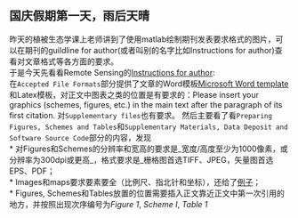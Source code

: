 ## 国庆假期第一天，雨后天晴
昨天的植被生态学课上老师讲到了使用matlab绘制期刊发表要求格式的图片，可以在期刊的guildline for author(或者叫别的名字比如Instructions for author)查看对文章格式等各方面的要求。  
于是今天先看看Remote Sensing的[Instructions for author](https://www.mdpi.com/journal/remotesensing/instructions#submission):  
    在`Accepted File Formats`部分提供了文章的Word模板[Microsoft Word template](https://www.mdpi.com/files/word-templates/remotesensing-template.dot)和Latex模板，对正文中图表之类的位置是有要求的：Please insert your graphics (schemes, figures, etc.) in the main text after the paragraph of its first citation. 对`Supplementary files`也有要求。 
    然后主要看了看`Preparing Figures, Schemes and Tables`和`Supplementary Materials, Data Deposit and Software Source Code`部分的内容，发现  
    * 对Figures和Schemes的分辨率和宽高的要求是_宽度/高度至少为1000像素，或分辨率为300dpi或更高_，格式要求是_栅格图首选TIFF、JPEG，矢量图首选EPS、PDF；  
    * Images和maps要求要素要全（比例尺、指北针和坐标），还给了[例子](https://www.mdpi.com/data/c-fakepath-remotesensingexamplemap.png)；  
    * Figures, Schemes和Tables放置的位置需要插入正文靠近正文中第一次引用的地方，并按照出现次序编号为*Figure 1*, *Scheme I*, *Table 1*
